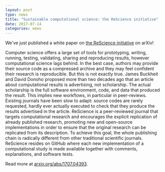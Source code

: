```yaml
---
layout: post
type: news
title: "Sustainable computational science: the ReScience initiative"
date: 2017-07-14
categories: news
---
```


We've just published a white paper on
[the ReScience initiative](https://arxiv.org/abs/1707.04393) on arXiv!

Computer science offers a large set of tools for prototyping, writing, running,
testing, validating, sharing and reproducing results, however computational
science lags behind. In the best case, authors may provide their source code as
a compressed archive and they may feel confident their research is
reproducible. But this is not exactly true. James Buckheit and David Donoho
proposed more than two decades ago that an article about computational results
is advertising, not scholarship. The actual scholarship is the full software
environment, code, and data that produced the result. This implies new
workflows, in particular in peer-reviews. Existing journals have been slow to
adapt: source codes are rarely requested, hardly ever actually executed to
check that they produce the results advertised in the article. ReScience is a
peer-reviewed journal that targets computational research and encourages the
explicit replication of already published research, promoting new and
open-source implementations in order to ensure that the original research can
be replicated from its description. To achieve this goal, the whole publishing
chain is radically different from other traditional scientific
journals. ReScience resides on GitHub where each new implementation of a
computational study is made available together with comments, explanations, and
software tests.

Read more at [arxiv.org/abs/1707.04393](https://arxiv.org/abs/1707.04393).

